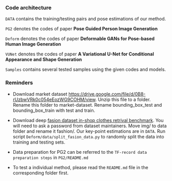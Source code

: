 ### Code architecture
``DATA`` contains the training/testing pairs and pose estimations of our method.

``PG2`` denotes the codes of paper **Pose Guided Person Image Generation**

``Deform`` denotes the codes of paper **Deformable GANs for Pose-based Human Image Generation**

``VUNet`` denotes the codes of paper **A Variational U-Net for Conditional Appearance and Shape Generation**

``Samples`` contains several tested samples using the given codes and models.


### Reminders
* Download market dataset https://drive.google.com/file/d/0B8-rUzbwVRk0c054eEozWG9COHM/view. Unzip this file to a folder. Rename this folder to market-dataset. Rename bounding_box_test and bounding_box_train with test and train. 

* Download deep [fasion dataset in-shop clothes retrival benchmark](http://mmlab.ie.cuhk.edu.hk/projects/DeepFashion/InShopRetrieval.html). You will need to ask a password from dataset maintainers. Move img/ to data folder and rename it fashion/. Our key-point estimations are in ``DATA``. Run script ```Deform/data/split_fasion_data.py``` to randomly split the data into training and testing sets. 

* Data preparation for PG2 can be referred to the ``TF-record data preparation steps`` in ``PG2/README.md``

* To test a individual method, please read the ``README.md`` file in the corresponding folder first.